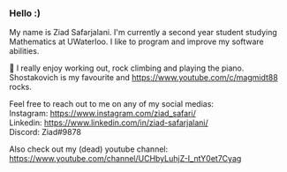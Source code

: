 ### Hello :)

My name is Ziad Safarjalani. I'm currently a second year student studying Mathematics at UWaterloo.
I like to program and improve my software abilities.

💬 I really enjoy working out, rock climbing and playing the piano. Shostakovich is my favourite and 
https://www.youtube.com/c/magmidt88 rocks.

Feel free to reach out to me on any of my social medias:  
Instagram: https://www.instagram.com/ziad_safari/  
Linkedin: https://www.linkedin.com/in/ziad-safarjalani/  
Discord: Ziad#9878  

Also check out my (dead) youtube channel:
https://www.youtube.com/channel/UCHbyLuhjZ-I_ntY0et7Cyag

<!--
**ziad-safari/ziad-safari** is a ✨ _special_ ✨ repository because its `README.md` (this file) appears on your GitHub profile.

Here are some ideas to get you started:

- 🔭 I’m currently working on ...
- 🌱 I’m currently learning ...
- 👯 I’m looking to collaborate on ...
- 🤔 I’m looking for help with ...
- 💬 Ask me about ...
- 📫 How to reach me: ...
- 😄 Pronouns: ...
- ⚡ Fun fact: ...
-->
